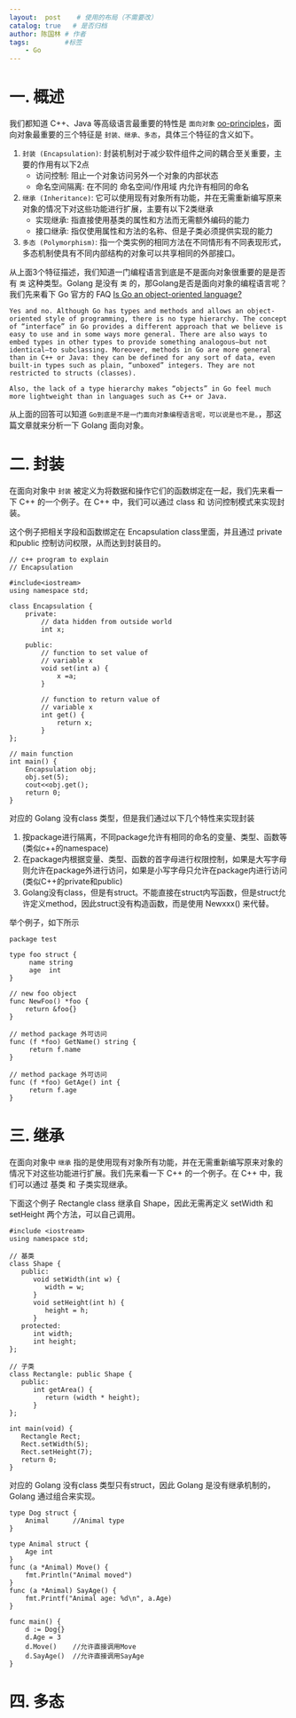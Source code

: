 ```yaml
---
layout:  post    # 使用的布局（不需要改）
catalog: true   # 是否归档
author: 陈国林 # 作者
tags:         #标签
    - Go
---
```


# 一. 概述
我们都知道 C++、Java 等高级语言最重要的特性是 `面向对象` [oo-principles](https://www.d.umn.edu/~gshute/softeng/presentations/oo-principles.xhtml)，面向对象最重要的三个特征是 `封装、继承、多态`，具体三个特征的含义如下。

1. `封装 (Encapsulation)`: 封装机制对于减少软件组件之间的耦合至关重要，主要的作用有以下2点
     + 访问控制: 阻止一个对象访问另外一个对象的内部状态
     + 命名空间隔离: 在不同的 命名空间/作用域 内允许有相同的命名
2. `继承 (Inheritance)`: 它可以使用现有对象所有功能，并在无需重新编写原来对象的情况下对这些功能进行扩展，主要有以下2类继承
     + 实现继承: 指直接使用基类的属性和方法而无需额外编码的能力
     + 接口继承: 指仅使用属性和方法的名称、但是子类必须提供实现的能力
3. `多态 (Polymorphism)`: 指一个类实例的相同方法在不同情形有不同表现形式，多态机制使具有不同内部结构的对象可以共享相同的外部接口。

从上面3个特征描述，我们知道一门编程语言到底是不是面向对象很重要的是是否有 `类` 这种类型。Golang 是没有 `类` 的，那Golang是否是面向对象的编程语言呢？
我们先来看下 Go 官方的 FAQ [Is Go an object-oriented language?](https://golang.org/doc/faq#Is_Go_an_object-oriented_language)

```
Yes and no. Although Go has types and methods and allows an object-oriented style of programming, there is no type hierarchy. The concept of “interface” in Go provides a different approach that we believe is easy to use and in some ways more general. There are also ways to embed types in other types to provide something analogous—but not identical—to subclassing. Moreover, methods in Go are more general than in C++ or Java: they can be defined for any sort of data, even built-in types such as plain, “unboxed” integers. They are not restricted to structs (classes).

Also, the lack of a type hierarchy makes “objects” in Go feel much more lightweight than in languages such as C++ or Java.
```

从上面的回答可以知道 `Go到底是不是一门面向对象编程语言呢，可以说是也不是。`，那这篇文章就来分析一下 Golang 面向对象。

# 二. 封装
在面向对象中 `封装` 被定义为将数据和操作它们的函数绑定在一起，我们先来看一下 C++ 的一个例子。在 C++ 中，我们可以通过 class 和 访问控制模式来实现封装。

这个例子把相关字段和函数绑定在 Encapsulation class里面，并且通过 private和public 控制访问权限，从而达到封装目的。

```
// c++ program to explain
// Encapsulation

#include<iostream>
using namespace std;

class Encapsulation {
    private:
        // data hidden from outside world
        int x;

    public:
        // function to set value of
        // variable x
        void set(int a) {
            x =a;
        }
        
        // function to return value of
        // variable x
        int get() {
            return x;
        }
};

// main function
int main() {
    Encapsulation obj;
    obj.set(5);
    cout<<obj.get();
    return 0;
}
```

对应的 Golang 没有class 类型，但是我们通过以下几个特性来实现封装

1. 按package进行隔离，不同package允许有相同的命名的变量、类型、函数等 (类似c++的namespace)
2. 在package内根据变量、类型、函数的首字母进行权限控制，如果是大写字母则允许在package外进行访问，如果是小写字母只允许在package内进行访问 (类似C++的private和public)
3. Golang没有class，但是有struct。不能直接在struct内写函数，但是struct允许定义method，因此struct没有构造函数，而是使用 Newxxx() 来代替。

举个例子，如下所示
```
package test

type foo struct {
     name string
     age  int
}

// new foo object
func NewFoo() *foo {
    return &foo{}
}

// method package 外可访问
func (f *foo) GetName() string {
     return f.name
}

// method package 外可访问
func (f *foo) GetAge() int {
     return f.age
}
```

# 三. 继承
在面向对象中 `继承` 指的是使用现有对象所有功能，并在无需重新编写原来对象的情况下对这些功能进行扩展。我们先来看一下 C++ 的一个例子。在 C++ 中，我们可以通过 基类 和 子类实现继承。

下面这个例子 Rectangle class 继承自 Shape，因此无需再定义 setWidth 和 setHeight 两个方法，可以自己调用。
```
#include <iostream>
using namespace std;
 
// 基类
class Shape {
   public:
      void setWidth(int w) {
         width = w;
      }
      void setHeight(int h) {
         height = h;
      }
   protected:
      int width;
      int height;
};
 
// 子类
class Rectangle: public Shape {
   public:
      int getArea() { 
         return (width * height); 
      }
};
 
int main(void) {
   Rectangle Rect;
   Rect.setWidth(5);
   Rect.setHeight(7);
   return 0;
}
```

对应的 Golang 没有class 类型只有struct，因此 Golang 是没有继承机制的，Golang 通过组合来实现。

```
type Dog struct {
	Animal      //Animal type
}

type Animal struct {
	Age int
}
func (a *Animal) Move() {
	fmt.Println("Animal moved")
}
func (a *Animal) SayAge() {
	fmt.Printf("Animal age: %d\n", a.Age)
}

func main() {
	d := Dog{}
	d.Age = 3
	d.Move()    //允许直接调用Move
	d.SayAge()  //允许直接调用SayAge
}
```

# 四. 多态


